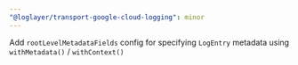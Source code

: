 ```yaml
---
"@loglayer/transport-google-cloud-logging": minor
---
```


Add `rootLevelMetadataFields` config for specifying `LogEntry` metadata using `withMetadata()` / `withContext()`
